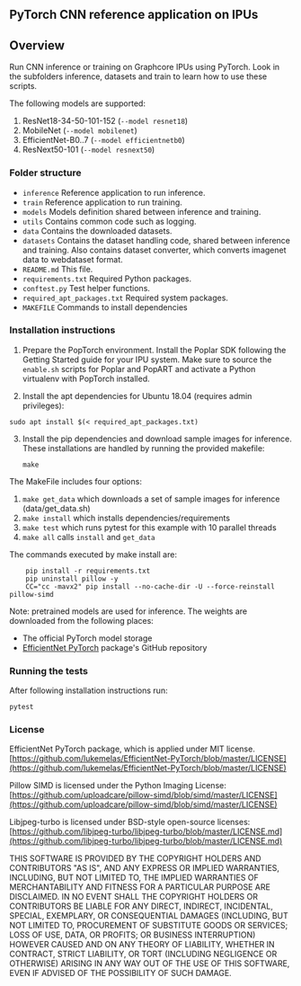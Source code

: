 PyTorch CNN reference application on IPUs
---

## Overview

Run CNN inference or training on Graphcore IPUs using PyTorch.
Look in the subfolders inference, datasets and train to learn how to use these scripts.

The following models are supported:
1. ResNet18-34-50-101-152 (`--model resnet18`)
2. MobileNet (`--model mobilenet`)
3. EfficientNet-B0..7 (`--model efficientnetb0`)
4. ResNext50-101 (`--model resnext50`)

### Folder structure

* `inference` Reference application to run inference.
* `train` Reference application to run training.
* `models` Models definition shared between inference and training.
* `utils` Contains common code such as logging.
* `data` Contains the downloaded datasets.
* `datasets` Contains the dataset handling code, shared between inference and training. Also contains dataset converter, which converts imagenet data to webdataset format.
* `README.md` This file.
* `requirements.txt` Required Python packages.
* `conftest.py` Test helper functions.
* `required_apt_packages.txt` Required system packages.
* `MAKEFILE` Commands to install dependencies

### Installation instructions

1. Prepare the PopTorch environment. Install the Poplar SDK following the
   Getting Started guide for your IPU system. Make sure to source the
   `enable.sh` scripts for Poplar and PopART and activate a Python virtualenv with PopTorch installed.

2. Install the apt dependencies for Ubuntu 18.04 (requires admin privileges):

```console
sudo apt install $(< required_apt_packages.txt)
```

3. Install the pip dependencies and download sample images for inference. These installations are handled by running the provided makefile:

   ```console
   make
   ```

The MakeFile includes four options:

1. `make get_data` which downloads a set of sample images for inference (data/get_data.sh)
2. `make install` which installs dependencies/requirements
3. `make test` which runs pytest for this example with 10 parallel threads
4. `make all` calls `install` and `get_data`

The commands executed by make install are:

```console
	pip install -r requirements.txt
	pip uninstall pillow -y
	CC="cc -mavx2" pip install --no-cache-dir -U --force-reinstall pillow-simd
```

Note: pretrained models are used for inference. The weights are downloaded from the following places:
* The official PyTorch model storage
* [EfficientNet PyTorch](https://github.com/lukemelas/EfficientNet-PyTorch) package's GitHub repository

### Running the tests

After following installation instructions run:

```console
pytest
```

### License

EfficientNet PyTorch package, which is applied under MIT license.
[https://github.com/lukemelas/EfficientNet-PyTorch/blob/master/LICENSE](https://github.com/lukemelas/EfficientNet-PyTorch/blob/master/LICENSE)

Pillow SIMD is licensed under the Python Imaging License:
[https://github.com/uploadcare/pillow-simd/blob/simd/master/LICENSE](https://github.com/uploadcare/pillow-simd/blob/simd/master/LICENSE)

Libjpeg-turbo is licensed under BSD-style open-source licenses:
[https://github.com/libjpeg-turbo/libjpeg-turbo/blob/master/LICENSE.md](https://github.com/libjpeg-turbo/libjpeg-turbo/blob/master/LICENSE.md)

THIS SOFTWARE IS PROVIDED BY THE COPYRIGHT HOLDERS AND CONTRIBUTORS "AS IS", AND ANY EXPRESS OR IMPLIED WARRANTIES, INCLUDING, BUT NOT LIMITED TO, THE IMPLIED WARRANTIES OF MERCHANTABILITY AND FITNESS FOR A PARTICULAR PURPOSE ARE DISCLAIMED. IN NO EVENT SHALL THE COPYRIGHT HOLDERS OR CONTRIBUTORS BE LIABLE FOR ANY DIRECT, INDIRECT, INCIDENTAL, SPECIAL, EXEMPLARY, OR CONSEQUENTIAL DAMAGES (INCLUDING, BUT NOT LIMITED TO, PROCUREMENT OF SUBSTITUTE GOODS OR SERVICES; LOSS OF USE, DATA, OR PROFITS; OR BUSINESS INTERRUPTION) HOWEVER CAUSED AND ON ANY THEORY OF LIABILITY, WHETHER IN CONTRACT, STRICT LIABILITY, OR TORT (INCLUDING NEGLIGENCE OR OTHERWISE) ARISING IN ANY WAY OUT OF THE USE OF THIS SOFTWARE, EVEN IF ADVISED OF THE POSSIBILITY OF SUCH DAMAGE.
